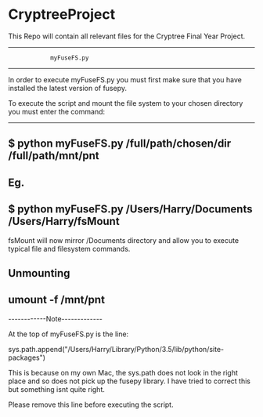 # CryptreeProject

This Repo will contain all relevant files for the Cryptree Final Year Project.


----------------------------------------------
                myFuseFS.py
----------------------------------------------

In order to execute myFuseFS.py you must first make sure that you have installed the latest
version of fusepy.

To execute the script and mount the file system to your chosen directory you must enter 
the command:

-------------------------------------------------------------
$ python myFuseFS.py /full/path/chosen/dir /full/path/mnt/pnt
-------------------------------------------------------------

Eg.
---------------------------------------------------------------
$ python myFuseFS.py /Users/Harry/Documents /Users/Harry/fsMount
---------------------------------------------------------------
fsMount will now mirror /Documents directory and allow you to execute typical file and filesystem
commands.

Unmounting
-----------------------------------------
umount -f /mnt/pnt
-----------------------------------------


------------Note-------------

At the top of myFuseFS.py is the line:

sys.path.append("/Users/Harry/Library/Python/3.5/lib/python/site-packages")

This is because on my own Mac, the sys.path does not look in the right place and so does
not pick up the fusepy library. I have tried to correct this but something isnt quite right.

Please remove this line before executing the script.

